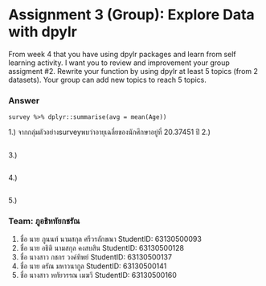 # Assignment 3 (Group): Explore Data with dpylr
From week 4 that you have using dpylr packages and learn from self learning activity. I want you to review and improvement your group assigment #2. Rewrite your function by using dpylr at least 5 topics (from 2 datasets). Your group can add new topics to reach 5 topics.

### Answer

 
```{R} 
survey %>% dplyr::summarise(avg = mean(Age))
```
1.) จากกลุ่มตัวอย่างsurveyพบว่าอายุเฉลี่ยของนักศึกษาอยู่ที่ 20.37451 ปี
2.) 
```{R}

```
3.) 
```{R}

```
4.) 
```{R}

```
5.) 


### Team: ภูอธิหทัยกชรัณ

1. ชื่อ นาย ภูนนท์ นามสกุล ศรีวรลักขณา    StudentID: 63130500093
2. ชื่อ นาย อธิติ  นามสกุล คงสบสิน    StudentID: 63130500128
3. ชื่อ นางสาว กชกร วงค์ทิพย์     StudentID: 63130500137
4. ชื่อ นาย ดรัณ มหาวนากูล     StudentID: 63130500141
5. ชื่อ นางสาว หทัยวรรณ เมฆวี     StudentID: 63130500160
